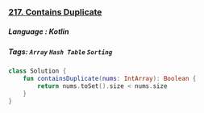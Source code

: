 ### [217. Contains Duplicate](https://leetcode.com/problems/contains-duplicate/?envType=study-plan&id=data-structure-i)

##### Language : Kotlin

##### Tags: `Array` `Hash Table` `Sorting`

```kotlin
class Solution {
    fun containsDuplicate(nums: IntArray): Boolean {
        return nums.toSet().size < nums.size
    }
}
```

